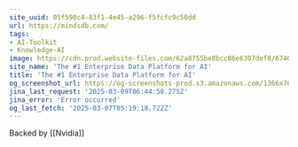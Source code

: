 ```yaml
---
site_uuid: 05f598c4-83f1-4e45-a296-f5fcfc9c50dd
url: https://mindsdb.com/
tags:
- AI-Toolkit
- Knowledge-AI
image: https://cdn.prod.website-files.com/62a8755be8bcc86e6307def8/6740e44a0bc0ca7c11b91481_opengraph-hp.png
site_name: 'The #1 Enterprise Data Platform for AI'
title: 'The #1 Enterprise Data Platform for AI'
og_screenshot_url: https://og-screenshots-prod.s3.amazonaws.com/1366x768/80/false/87aa1853aeeadae4cc0c2ac46335deaf8d092ef63e887bb5a67a8d88efa5beb3.jpeg
jina_last_request: '2025-03-09T06:44:58.275Z'
jina_error: 'Error occurred'
og_last_fetch: '2025-03-07T05:19:18.722Z'
---
```

Backed by [[Nvidia]]

